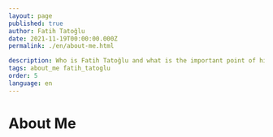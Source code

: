 ```yaml
---
layout: page
published: true
author: Fatih Tatoğlu
date: 2021-11-19T00:00:00.000Z
permalink: ./en/about-me.html

description: Who is Fatih Tatoğlu and what is the important point of his life?
tags: about_me fatih_tatoglu
order: 5
language: en
---
```


# About Me
